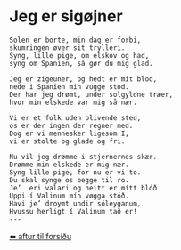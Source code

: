   # Jeg er sigøjner
   
    Solen er borte, min dag er forbi,
    skumringen øver sit trylleri.
    Syng, lille pige, om elskov og had,
    syng om Spanien, så gør du mig glad.
    
    Jeg er zigeuner, og hedt er mit blod,
    nede i Spanien min vugge stod.
    Der har jeg drømt, under solgyldne træer,
    hvor min elskede var mig så nær.
    
    Vi er et folk uden blivende sted,
    os er der ingen der regner med.
    Dog er vi mennesker ligesom I,
    vi er stolte og glade og fri.
    
    Nu vil jeg drømme i stjernernes skær.
    Drømme min elskede er mig nær.
    Syng lille pige, for nu er vi to.
    Du skal synge os begge til ro.
    Je’  eri valari og heitt er mítt blóð
    Uppi í Valinum mín vøgga stóð.
    Havi je’ droymt undir sóleyganum,
    Hvussu herligt í Valinum tað er!
    ---

[⬅️ aftur til forsíðu](../index.md)

